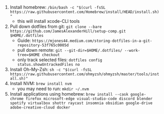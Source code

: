 1. Install homebrew: `/bin/bash -c "$(curl -fsSL https://raw.githubusercontent.com/Homebrew/install/HEAD/install.sh)"`
    * this will install xcode-CLI tools
2. Pull down dotfiles from git: `git clone --bare https://github.com/JamesAlexanderHill/setup-comp.git $HOME/.dotfiles`
    * Guide: `https://mjones44.medium.com/storing-dotfiles-in-a-git-repository-53f765c0005d`
    * pull down remote: `git --git-dir=$HOME/.dotfiles/ --work-tree=$HOME checkout`
    * only track selected files: `dotfiles config status.showUntrackedFiles no`
3. Install Oh-My-Zsh: `sh -c "$(curl -fsSL https://raw.githubusercontent.com/ohmyzsh/ohmyzsh/master/tools/install.sh)"`
4. Install NVM: `brew install nvm`
    * you may need to run: `mkdir ~/.nvm`
5. Install applications using homebrew: `brew install --cask google-chrome firefox microsoft-edge visual-studio-code discord blender spotify virtualbox shottr raycast insomnia obsidian google-drive adobe-creative-cloud docker`